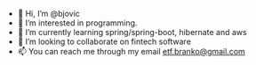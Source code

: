 - 👋 Hi, I’m @bjovic
- 👀 I’m interested in programming. 
- 🌱 I’m currently learning spring/spring-boot, hibernate and aws
- 💞️ I’m looking to collaborate on fintech software 
- 📫 You can reach me through my email etf.branko@gmail.com 

<!---
bjovic/bjovic is a ✨ special ✨ repository because its `README.md` (this file) appears on your GitHub profile.
You can click the Preview link to take a look at your changes.
--->
